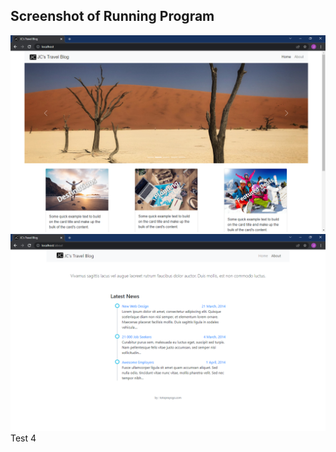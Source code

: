 
## Screenshot of Running Program

![Running Program](screenshots/home.png)
![Running Program](screenshots/about.png)
Test 4